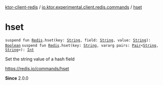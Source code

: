 [ktor-client-redis](../index.md) / [io.ktor.experimental.client.redis.commands](index.md) / [hset](./hset.md)

# hset

`suspend fun `[`Redis`](../io.ktor.experimental.client.redis/-redis/index.md)`.hset(key: `[`String`](https://kotlinlang.org/api/latest/jvm/stdlib/kotlin/-string/index.html)`, field: `[`String`](https://kotlinlang.org/api/latest/jvm/stdlib/kotlin/-string/index.html)`, value: `[`String`](https://kotlinlang.org/api/latest/jvm/stdlib/kotlin/-string/index.html)`): `[`Boolean`](https://kotlinlang.org/api/latest/jvm/stdlib/kotlin/-boolean/index.html)
`suspend fun `[`Redis`](../io.ktor.experimental.client.redis/-redis/index.md)`.hset(key: `[`String`](https://kotlinlang.org/api/latest/jvm/stdlib/kotlin/-string/index.html)`, vararg pairs: `[`Pair`](https://kotlinlang.org/api/latest/jvm/stdlib/kotlin/-pair/index.html)`<`[`String`](https://kotlinlang.org/api/latest/jvm/stdlib/kotlin/-string/index.html)`, `[`String`](https://kotlinlang.org/api/latest/jvm/stdlib/kotlin/-string/index.html)`>): `[`Int`](https://kotlinlang.org/api/latest/jvm/stdlib/kotlin/-int/index.html)

Set the string value of a hash field

https://redis.io/commands/hset

**Since**
2.0.0

